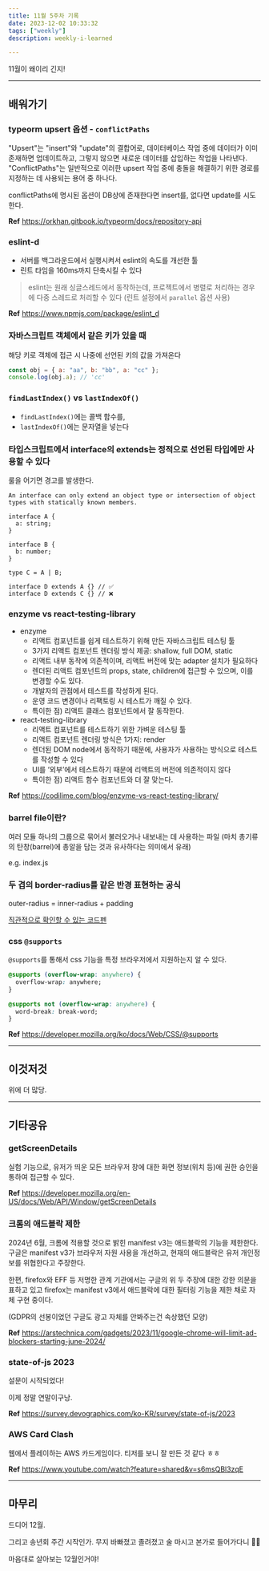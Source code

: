 ```yaml
---
title: 11월 5주차 기록
date: 2023-12-02 10:33:32
tags: ["weekly"]
description: weekly-i-learned

---
```


11월이 왜이리 긴지!

<!-- more -->

---

## 배워가기

### typeorm upsert 옵션 - `conflictPaths`

"Upsert"는 "insert"와 "update"의 결합어로, 데이터베이스 작업 중에 데이터가 이미 존재하면 업데이트하고, 그렇지 않으면 새로운 데이터를 삽입하는 작업을 나타낸다. "ConflictPaths"는 일반적으로 이러한 upsert 작업 중에 충돌을 해결하기 위한 경로를 지정하는 데 사용되는 용어 중 하나다.

conflictPaths에 명시된 옵션이 DB상에 존재한다면 insert를, 없다면 update를 시도한다.

**Ref** https://orkhan.gitbook.io/typeorm/docs/repository-api

### eslint-d

- 서버를 백그라운드에서 실행시켜서 eslint의 속도를 개선한 툴
- 린트 타임을 160ms까지 단축시킬 수 있다

> eslint는 원래 싱글스레드에서 동작하는데,
> 프로젝트에서 병렬로 처리하는 경우에 다중 스레드로 처리할 수 있다 (린트 설정에서 `parallel` 옵션 사용)

**Ref** https://www.npmjs.com/package/eslint_d

### 자바스크립트 객체에서 같은 키가 있을 때

해당 키로 객체에 접근 시 나중에 선언된 키의 값을 가져온다

```jsx
const obj = { a: "aa", b: "bb", a: "cc" };
console.log(obj.a); // 'cc'
```

### `findLastIndex()` vs `lastIndexOf()`

- `findLastIndex()`에는 콜백 함수를,
- `lastIndexOf()`에는 문자열을 넣는다

### 타입스크립트에서 interface의 extends는 정적으로 선언된 타입에만 사용할 수 있다

룰을 어기면 경고를 발생한다.

`An interface can only extend an object type or intersection of object types with statically known members.`

```tsx
interface A {
  a: string;
}

interface B {
  b: number;
}

type C = A | B;

interface D extends A {} // ✅
interface D extends C {} // ❌
```

### enzyme vs react-testing-library

- enzyme
  - 리액트 컴포넌트를 쉽게 테스트하기 위해 만든 자바스크립트 테스팅 툴
  - 3가지 리액트 컴포넌트 렌더링 방식 제공: shallow, full DOM, static
  - 리액트 내부 동작에 의존적이며, 리액트 버전에 맞는 adapter 설치가 필요하다
  - 렌더된 리액트 컴포넌트의 props, state, children에 접근할 수 있으며, 이를 변경할 수도 있다.
  - 개발자의 관점에서 테스트를 작성하게 된다.
  - 운영 코드 변경이나 리팩토링 시 테스트가 깨질 수 있다.
  - 특이한 점) 리액트 클래스 컴포넌트에서 잘 동작한다.
- react-testing-library
  - 리액트 컴포넌트를 테스트하기 위한 가벼운 테스팅 툴
  - 리액트 컴포넌트 렌더링 방식은 1가지: render
  - 렌더된 DOM node에서 동작하기 때문에, 사용자가 사용하는 방식으로 테스트를 작성할 수 있다
  - UI를 ‘외부’에서 테스트하기 때문에 리액트의 버전에 의존적이지 않다
  - 특이한 점) 리액트 함수 컴포넌트와 더 잘 맞는다.

**Ref** https://codilime.com/blog/enzyme-vs-react-testing-library/

### barrel file이란?

여러 모듈 하나의 그룹으로 묶어서 불러오거나 내보내는 데 사용하는 파일
(마치 총기류의 탄창(barrel)에 총알을 담는 것과 유사하다는 의미에서 유래)

e.g. index.js

### 두 겹의 border-radius를 같은 반경 표현하는 공식

outer-radius = inner-radius + padding

[직관적으로 확인할 수 있는 코드펜](https://codepen.io/jh3y/pen/KKrYaxx)

### css `@supports`

`@supports`를 통해서 css 기능을 특정 브라우저에서 지원하는지 알 수 있다.

```css
@supports (overflow-wrap: anywhere) {
  overflow-wrap: anywhere;
}

@supports not (overflow-wrap: anywhere) {
  word-break: break-word;
}
```

**Ref** https://developer.mozilla.org/ko/docs/Web/CSS/@supports

---

## 이것저것

위에 더 많당.

---

## 기타공유

### getScreenDetails

실험 기능으로, 유저가 띄운 모든 브라우저 창에 대한 화면 정보(위치 등)에 권한 승인을 통하여 접근할 수 있다.

**Ref** <https://developer.mozilla.org/en-US/docs/Web/API/Window/getScreenDetails>

### 크롬의 애드블락 제한

2024년 6월, 크롬에 적용할 것으로 밝힌 manifest v3는 애드블락의 기능을 제한한다.
구글은 manifest v3가 브라우저 자원 사용을 개선하고, 현재의 애드블락은 유저 개인정보를 위협한다고 주장한다.

한편, firefox와 EFF 등 저명한 관계 기관에서는 구글의 위 두 주장에 대한 강한 의문을 표하고 있고
firefox는 manifest v3에서 애드블락에 대한 필터링 기능을 제한 채로 자체 구현 중이다.

(GDPR의 선봉이었던 구글도 광고 자체를 안봐주는건 속상했던 모양)

**Ref** <https://arstechnica.com/gadgets/2023/11/google-chrome-will-limit-ad-blockers-starting-june-2024/>

### state-of-js 2023

설문이 시작되었다!

이제 정말 연말이구낭.

**Ref** <https://survey.devographics.com/ko-KR/survey/state-of-js/2023>

### AWS Card Clash

웹에서 플레이하는 AWS 카드게임이다. 티저를 보니 잘 만든 것 같다 ㅎㅎ

**Ref** <https://www.youtube.com/watch?feature=shared&v=s6msQBl3zqE>

---

## 마무리

드디어 12월.

그리고 송년회 주간 시작인가. 무지 바빠졌고 졸려졌고 술 마시고 본가로 들어가다니 🤦‍♀️

마음대로 살아보는 12월인거야!
